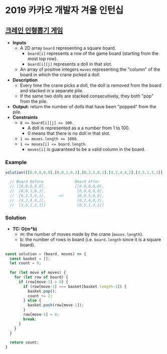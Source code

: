 # 2019 카카오 개발자 겨울 인턴십

## [크레인 인형뽑기 게임](https://programmers.co.kr/learn/courses/30/lessons/64061)
- **Inputs**
  - A 2D array `board` representing a square board.
    - `board[i]` represents a row of the game board (starting from the most top row).
    - `board[i][j]` represents a doll in that slot.
  - An array of positive integers `moves` representing the "column" of the board in which the crane picked a doll.
- **Description**
  - Every time the crane picks a doll, the doll is removed from the board and stacked in a separate pile.
  - If the same two dolls are stacked consecutively, they both "pop" from the pile.
- **Output:** return the number of dolls that have been "popped" from the pile.
- **Constraints**
  - `0 <= board[i][j] <= 100`.
    - A doll is represented as a a number from 1 to 100.
    - 0 means that there is no doll in that slot.
  - `1 <= moves.length <= 1000`.
  - `1 <= moves[i] <= board.length`.
    - `moves[i]` is guaranteed to be a valid column in the board.
### Example
```js
solution([[0,0,0,0,0],[0,0,1,0,3],[0,2,5,0,1],[4,2,4,4,2],[3,5,1,3,1]], [1,5,3,5,1,2,1,4]); // 4

  // Board Before              Board After
  // [[0,0,0,0,0],             [[0,0,0,0,0],
  //  [0,0,1,0,3],              [0,0,0,0,0],
  //  [0,2,5,0,1],      =>      [0,0,5,0,0],
  //  [4,2,4,4,2],              [0,2,4,0,2],
  //  [3,5,1,3,1]]              [0,5,1,3,1]]
```
### Solution
- **TC: O(m\*b)**
  - m: the number of moves made by the crane (`moves.length`).
  - b: the number of rows in board (i.e. `board.length` since it is a square board).
```js
const solution = (board, moves) => {
  const basket = [];
  let count = 0;
  
  for (let move of moves) {
    for (let row of board) {
      if (row[move-1] > 0) {
        if (row[move-1] === basket[basket.length-1]) {
          basket.pop();
          count += 2;
        } else {
          basket.push(row[move-1]);
        }
        row[move-1] = 0;
        break;
      }
    }
  }
  
  return count;
}
```
